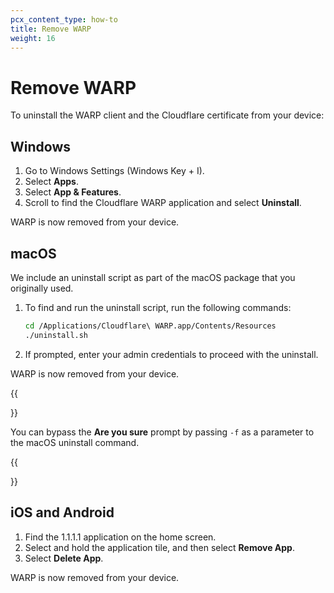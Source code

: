 ```yaml
---
pcx_content_type: how-to
title: Remove WARP
weight: 16
---
```


# Remove WARP

To uninstall the WARP client and the Cloudflare certificate from your device:

## Windows

1. Go to Windows Settings (Windows Key + I).
2. Select **Apps**.
3. Select **App & Features**.
4. Scroll to find the Cloudflare WARP application and select **Uninstall**.

WARP is now removed from your device.

## macOS

We include an uninstall script as part of the macOS package that you originally used.

1. To find and run the uninstall script, run the following commands:

    ```sh
    cd /Applications/Cloudflare\ WARP.app/Contents/Resources
    ./uninstall.sh
    ```

2. If prompted, enter your admin credentials to proceed with the uninstall.

WARP is now removed from your device.

{{<Aside type="note">}}

You can bypass the **Are you sure** prompt by passing `-f` as a parameter to the macOS uninstall command.

{{</Aside>}}

## iOS and Android

1. Find the 1.1.1.1 application on the home screen.
2. Select and hold the application tile, and then select **Remove App**.
3. Select **Delete App**.

WARP is now removed from your device.
